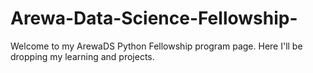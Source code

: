 # Arewa-Data-Science-Fellowship-
Welcome to my ArewaDS Python Fellowship program page. Here I'll be dropping my learning and projects.
